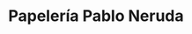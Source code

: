 ---
title: "Papelería Pablo Neruda"
url: /socorro/papeleria-pablo-neruda/
shop: material de oficina
---